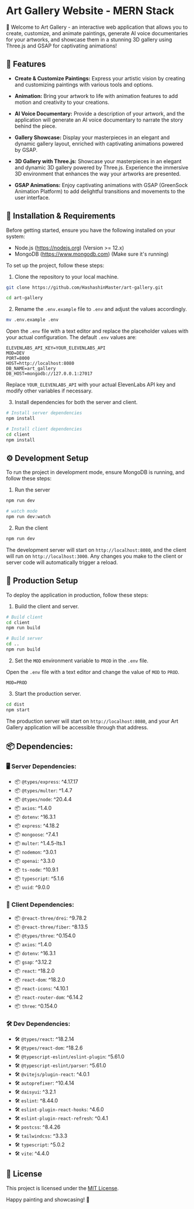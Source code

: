 # Art Gallery Website - MERN Stack

🎨 Welcome to Art Gallery - an interactive web application that allows you to create, customize, and animate paintings, generate AI voice documentaries for your artworks, and showcase them in a stunning 3D gallery using Three.js and GSAP for captivating animations!

## 🚀 Features

- **Create & Customize Paintings:** Express your artistic vision by creating and customizing paintings with various tools and options.

- **Animation:** Bring your artwork to life with animation features to add motion and creativity to your creations.

- **AI Voice Documentary:** Provide a description of your artwork, and the application will generate an AI voice documentary to narrate the story behind the piece.

- **Gallery Showcase:** Display your masterpieces in an elegant and dynamic gallery layout, enriched with captivating animations powered by GSAP.

- **3D Gallery with Three.js:** Showcase your masterpieces in an elegant and dynamic 3D gallery powered by Three.js. Experience the immersive 3D environment that enhances the way your artworks are presented.

- **GSAP Animations:** Enjoy captivating animations with GSAP (GreenSock Animation Platform) to add delightful transitions and movements to the user interface.

## 🔧 Installation & Requirements

Before getting started, ensure you have the following installed on your system:

- Node.js (https://nodejs.org) (Version >= 12.x)
- MongoDB (https://www.mongodb.com) (Make sure it's running)

To set up the project, follow these steps:

1. Clone the repository to your local machine.

```bash
git clone https://github.com/HashashinMaster/art-gallery.git

cd art-gallery
```

2. Rename the `.env.example` file to `.env` and adjust the values accordingly.

```bash
mv .env.example .env
```

Open the `.env` file with a text editor and replace the placeholder values with your actual configuration. The default `.env` values are:

```plaintext
ELEVENLABS_API_KEY=YOUR_ELEVENLABS_API
MOD=DEV
PORT=8000
HOST=http://localhost:8080
DB_NAME=art_gallery
DB_HOST=mongodb://127.0.0.1:27017
```

Replace `YOUR_ELEVENLABS_API` with your actual ElevenLabs API key and modify other variables if necessary.

3. Install dependencies for both the server and client.

```bash
# Install server dependencies
npm install

# Install client dependencies
cd client
npm install
```

## ⚙️ Development Setup

To run the project in development mode, ensure MongoDB is running, and follow these steps:

1. Run the server

```bash
npm run dev

# watch mode
npm run dev:watch
```

2. Run the client

```bash
npm run dev
```

The development server will start on `http://localhost:8080`, and the client will run on `http://localhost:3000`. Any changes you make to the client or server code will automatically trigger a reload.

## 🚀 Production Setup

To deploy the application in production, follow these steps:

1. Build the client and server.

```bash
# Build client
cd client
npm run build

# Build server
cd ..
npm run build
```

2. Set the `MOD` environment variable to `PROD` in the `.env` file.

Open the `.env` file with a text editor and change the value of `MOD` to `PROD`.

```plaintext
MOD=PROD
```

3. Start the production server.

```bash
cd dist
npm start
```

The production server will start on `http://localhost:8080`, and your Art Gallery application will be accessible through that address.

## 📦 Dependencies:

### 🖥️ Server Dependencies:

- 📦 `@types/express`: ^4.17.17
- 📦 `@types/multer`: ^1.4.7
- 📦 `@types/node`: ^20.4.4
- 📦 `axios`: ^1.4.0
- 📦 `dotenv`: ^16.3.1
- 📦 `express`: ^4.18.2
- 📦 `mongoose`: ^7.4.1
- 📦 `multer`: ^1.4.5-lts.1
- 📦 `nodemon`: ^3.0.1
- 📦 `openai`: ^3.3.0
- 📦 `ts-node`: ^10.9.1
- 📦 `typescript`: ^5.1.6
- 📦 `uuid`: ^9.0.0

### 🎨 Client Dependencies:

- 📦 `@react-three/drei`: ^9.78.2
- 📦 `@react-three/fiber`: ^8.13.5
- 📦 `@types/three`: ^0.154.0
- 📦 `axios`: ^1.4.0
- 📦 `dotenv`: ^16.3.1
- 📦 `gsap`: ^3.12.2
- 📦 `react`: ^18.2.0
- 📦 `react-dom`: ^18.2.0
- 📦 `react-icons`: ^4.10.1
- 📦 `react-router-dom`: ^6.14.2
- 📦 `three`: ^0.154.0

### 🛠️ Dev Dependencies:

- 🛠️ `@types/react`: ^18.2.14
- 🛠️ `@types/react-dom`: ^18.2.6
- 🛠️ `@typescript-eslint/eslint-plugin`: ^5.61.0
- 🛠️ `@typescript-eslint/parser`: ^5.61.0
- 🛠️ `@vitejs/plugin-react`: ^4.0.1
- 🛠️ `autoprefixer`: ^10.4.14
- 🛠️ `daisyui`: ^3.2.1
- 🛠️ `eslint`: ^8.44.0
- 🛠️ `eslint-plugin-react-hooks`: ^4.6.0
- 🛠️ `eslint-plugin-react-refresh`: ^0.4.1
- 🛠️ `postcss`: ^8.4.26
- 🛠️ `tailwindcss`: ^3.3.3
- 🛠️ `typescript`: ^5.0.2
- 🛠️ `vite`: ^4.4.0

## 📄 License

This project is licensed under the [MIT License](LICENSE).

Happy painting and showcasing! 🎉
